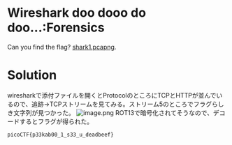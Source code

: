 # Wireshark doo dooo do doo...:Forensics

Can you find the flag? [shark1.pcapng](https://github.com/colza12/ctf_writeup/blob/main/picoCTF%202021/Wireshark%20doo%20dooo%20do%20doo/shark1.pcapng).

# Solution 

wiresharkで添付ファイルを開くとProtocolのところにTCPとHTTPが並んでいるので、追跡→TCPストリームを見てみる。ストリーム5のところでフラグらしき文字列が見つかった。
![image.png](https://github.com/colza12/ctf_writeup/blob/main/picoCTF%202021/Wireshark%20doo%20dooo%20do%20doo/image/tcp_stream.png)
ROT13で暗号化されてそうなので、デコードするとフラグが得られた。

`picoCTF{p33kab00_1_s33_u_deadbeef}`
